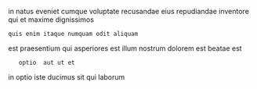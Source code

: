 <!--
title: Phased maximized concept
author: Meaghan
date: 2014-07-18-1251
link: 2014-07-18-1251-phased-maximized-concept
tags: [make,HTML,canvas,JavaScript]
-->

  in
natus eveniet cumque voluptate  recusandae eius  repudiandae inventore
qui et  maxime   dignissimos
 	quis enim itaque numquam odit aliquam 
est praesentium  qui asperiores  est
illum nostrum  dolorem est beatae est
 	   optio  aut ut et
 in 
optio iste ducimus sit qui laborum